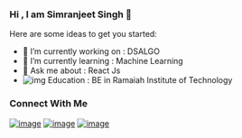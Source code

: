 ### Hi , I am Simranjeet Singh 👋


Here are some ideas to get you started:

- 🔭 I’m currently working on : DSALGO
- 🌱 I’m currently learning : Machine Learning
- 💬 Ask me about : React Js
- ![img](https://camo.githubusercontent.com/395dda360ae28377b7c3247581a88b20573883519c2be833cb64fbb37dcbcc1a/68747470733a2f2f63646e2e6a7364656c6976722e6e65742f6e706d2f73696d706c652d69636f6e734076332f69636f6e732f747769747465722e737667)
Education : BE in Ramaiah Institute of Technology

### Connect With Me
[![image](https://user-images.githubusercontent.com/55270335/109523754-b4826800-7ad5-11eb-867c-6d0e1b5b6be6.png)](https://www.linkedin.com/in/simranjeet-singh-882679193/)
[![image](https://user-images.githubusercontent.com/55270335/109524246-4a1df780-7ad6-11eb-8ddb-6c826f7016ed.png)](https://twitter.com/Simranj02511791)
[![image](https://user-images.githubusercontent.com/55270335/109524397-7afe2c80-7ad6-11eb-9f57-4f01d7956850.png)](https://www.instagram.com/sims_i784/)

